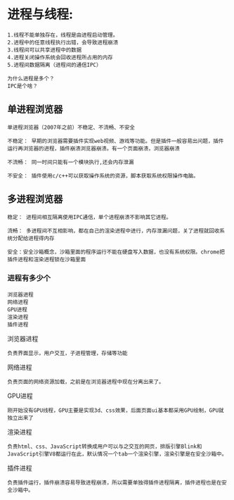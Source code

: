 # 进程与线程:

    1.线程不能单独存在，线程是由进程启动管理。
    2.进程中的任意线程执行出错，会导致进程崩溃
    3.线程间可以共享进程中的数据
    4.进程关闭操作系统会回收进程所占用的内存
    5.进程间数据隔离（进程间的通信IPC）

    为什么进程是多个？
    IPC是个啥？



## 单进程浏览器
    单进程浏览器（2007年之前）不稳定、不流畅、不安全

    不稳定： 早期的浏览器需要插件实现web视频、游戏等功能。但是插件一般容易出问题，插件运行再浏览器的进程，插件崩溃浏览器崩溃。有一个页面崩溃，浏览器崩溃

    不流畅： 同一时间只能有一个模块执行,还会内存泄漏

    不安全： 插件使用c/c++可以获取操作系统的资源，脚本获取系统权限操作电脑。


## 多进程浏览器

    稳定： 进程间相互隔离使用IPC通信，单个进程崩溃不影响其它进程。

    流畅： 多进程间不互相影响，都在自己的渲染进程中进行，内存泄漏问题，关了进程就回收系统分配给进程得内存

    安全：安全沙箱概念，沙箱里面的程序运行不能在硬盘写入数据，也没有系统权限。chrome把插件进程和渲染进程锁在沙箱里面

  ### 进程有多少个

    浏览器进程
    网络进程
    GPU进程
    渲染进程
    插件进程

浏览器进程

    负责界面显示，用户交互，子进程管理，存储等功能

网络进程

    负责页面的网络资源加载，之前是在浏览器进程中现在分离出来了。

GPU进程

    刚开始没有GPU线程，GPU主要是实现3d、css效果，后面页面ui基本都采用GPU绘制，GPU就独立出来了

渲染进程

    负责html、css、JavaScript转换成用户可以与之交互的网页，排版引擎Blink和JavaScript引擎V8都运行在此，默认情况一个tab一个渲染引擎，渲染引擎是在安全沙箱中。

插件进程

    负责插件运行，插件崩溃容易导致进程崩溃，所以需要单独得插件进程隔离，插件进程也是在安全沙箱中。